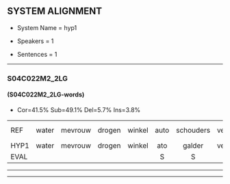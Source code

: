 
## SYSTEM ALIGNMENT

- System Name = hyp1

- Speakers = 1

- Sentences = 1

---

### S04C022M2_2LG

#### (S04C022M2_2LG-words)

- Cor=41.5%	Sub=49.1%	Del=5.7%	Ins=3.8%

|  |  |  |  |  |  |  |  |  |  |  |  |  |  |  |  |  |  |  |  |  |  |  |  |  |  |  |  |  |  |  |  |  |  |  |  |  |  |  |  |  |  |  |  |  |  |  |  |  |  |  |  |  |  |
|:--- |:---:|:---:|:---:|:---:|:---:|:---:|:---:|:---:|:---:|:---:|:---:|:---:|:---:|:---:|:---:|:---:|:---:|:---:|:---:|:---:|:---:|:---:|:---:|:---:|:---:|:---:|:---:|:---:|:---:|:---:|:---:|:---:|:---:|:---:|:---:|:---:|:---:|:---:|:---:|:---:|:---:|:---:|:---:|:---:|:---:|:---:|:---:|:---:|:---:|:---:|:---:|:---:|:---:|
| REF | water | mevrouw | drogen | winkel | auto | schouders | verhaal | koning | moeilijk | speelplaats | drinken | * | hoofdpijn | regen | vliegtuig | stoppen | opnieuw | gooien | sneeuwen | moeder |  |  | liedje | potlood | fietsbel | vinger | * | dichtbij | meisje | chauffeur | * | *x | * | * | * | muziek | waarom | scheuren | lawaai | zwemmen | vuurwerk | appel | *(chocola) | cola | kussen | eerste | circus | * | kleuren | voetbal | * | *x | vlinder |
| HYP1 | water | mevrouw | drogen | winkel | ato | galder | verhaal | koning | moeilijk | speelplaats | drinken |  | hoofpijn | legen | vliegtuig | stoppen | opnieuw | grooien | sneeuwen | moeder | nit | je | opsloet | fiets | wel | vinger | dicht | dichtbij | mesio | sga | kar | nee | zja | calfeur | caffeur | muziek | waarom | scheuren | lawaai | lwemmen | wurwerk | appel |  | chocola | kola | kousen | eersdo | kus | kleren | voetbal |  | vin | vinder |
| EVAL |  |  |  |  | S | S |  |  |  |  |  | D | S | S |  |  |  | S |  |  | I | I | S | S | S |  | S |  | S | S | S | S | S | S | S |  |  |  |  | S | S |  | D | S | S | S | S | S | S |  | D | S | S |
---

---
